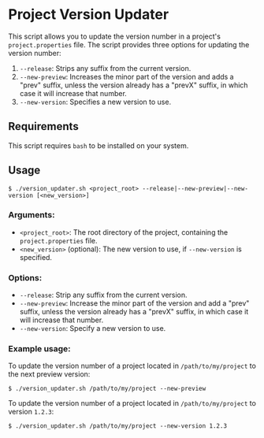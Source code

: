 # Project Version Updater

This script allows you to update the version number in a project's `project.properties` file. The script provides three options for updating the version number:

1. `--release`: Strips any suffix from the current version.
2. `--new-preview`: Increases the minor part of the version and adds a "prev" suffix, unless the version already has a "prevX" suffix, in which case it will increase that number.
3. `--new-version`: Specifies a new version to use.

## Requirements

This script requires `bash` to be installed on your system.

## Usage

    $ ./version_updater.sh <project_root> --release|--new-preview|--new-version [<new_version>]

### Arguments:

- `<project_root>`: The root directory of the project, containing the `project.properties` file.
- `<new_version>` (optional): The new version to use, if `--new-version` is specified.

### Options:

- `--release`: Strip any suffix from the current version.
- `--new-preview`: Increase the minor part of the version and add a "prev" suffix, unless the version already has a "prevX" suffix, in which case it will increase that number.
- `--new-version`: Specify a new version to use.

### Example usage:

To update the version number of a project located in `/path/to/my/project` to the next preview version:

    $ ./version_updater.sh /path/to/my/project --new-preview


To update the version number of a project located in `/path/to/my/project` to version `1.2.3`:

    $ ./version_updater.sh /path/to/my/project --new-version 1.2.3
